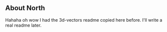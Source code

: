 ## About North
Hahaha oh wow I had the 3d-vectors readme copied here before. I'll write a real readme later.
